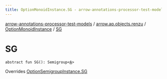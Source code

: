 ```yaml
---
title: OptionMonoidInstance.SG - arrow-annotations-processor-test-models
---
```


[arrow-annotations-processor-test-models](../../index.html) / [arrow.ap.objects.renzu](../index.html) / [OptionMonoidInstance](index.html) / [SG](./-s-g.html)

# SG

`abstract fun SG(): Semigroup<`[`A`](index.html#A)`>`

Overrides [OptionSemigroupInstance.SG](../-option-semigroup-instance/-s-g.html)

